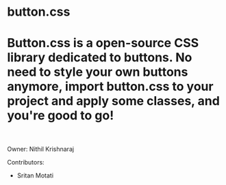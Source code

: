 # button.css

<h1>Button.css is a open-source CSS library dedicated to buttons. No need to style your own buttons anymore, import <b>button.css</b> to your project and apply some classes, and you're good to go!</h1>
</br>
</br>
Owner: Nithil Krishnaraj

Contributors:
<ul>
  <li>Sritan Motati</li>
</ul>
